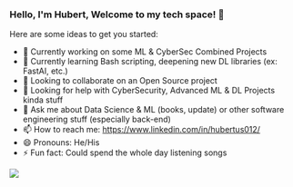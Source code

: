 ### Hello, I'm Hubert, Welcome to my tech space! 👋


Here are some ideas to get you started:

- 🔭 Currently working on some ML & CyberSec Combined Projects 
- 🌱 Currently learning Bash scripting, deepening new DL libraries (ex: FastAI, etc.)  
- 👯 Looking to collaborate on an Open Source project 
- 🤔 Looking for help with CyberSecurity, Advanced ML & DL Projects kinda stuff   
- 💬 Ask me about Data Science & ML (books, update) or other software engineering stuff (especially back-end) 
- 📫 How to reach me: https://www.linkedin.com/in/hubertus012/
- 😄 Pronouns: He/His
- ⚡ Fun fact: Could spend the whole day listening songs

<img src="https://github-readme-stats.vercel.app/api?username=ThisisHubert&&show_icons=true&&title_color=ffffff&icon_color=bb2acf&&text_color=daf7dc&bg_color=191919">
